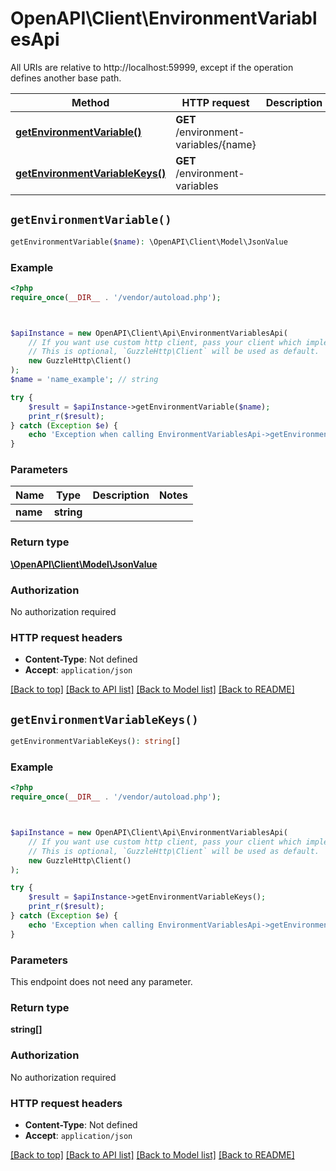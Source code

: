 # OpenAPI\Client\EnvironmentVariablesApi

All URIs are relative to http://localhost:59999, except if the operation defines another base path.

| Method | HTTP request | Description |
| ------------- | ------------- | ------------- |
| [**getEnvironmentVariable()**](EnvironmentVariablesApi.md#getEnvironmentVariable) | **GET** /environment-variables/{name} |  |
| [**getEnvironmentVariableKeys()**](EnvironmentVariablesApi.md#getEnvironmentVariableKeys) | **GET** /environment-variables |  |


## `getEnvironmentVariable()`

```php
getEnvironmentVariable($name): \OpenAPI\Client\Model\JsonValue
```



### Example

```php
<?php
require_once(__DIR__ . '/vendor/autoload.php');



$apiInstance = new OpenAPI\Client\Api\EnvironmentVariablesApi(
    // If you want use custom http client, pass your client which implements `GuzzleHttp\ClientInterface`.
    // This is optional, `GuzzleHttp\Client` will be used as default.
    new GuzzleHttp\Client()
);
$name = 'name_example'; // string

try {
    $result = $apiInstance->getEnvironmentVariable($name);
    print_r($result);
} catch (Exception $e) {
    echo 'Exception when calling EnvironmentVariablesApi->getEnvironmentVariable: ', $e->getMessage(), PHP_EOL;
}
```

### Parameters

| Name | Type | Description  | Notes |
| ------------- | ------------- | ------------- | ------------- |
| **name** | **string**|  | |

### Return type

[**\OpenAPI\Client\Model\JsonValue**](../Model/JsonValue.md)

### Authorization

No authorization required

### HTTP request headers

- **Content-Type**: Not defined
- **Accept**: `application/json`

[[Back to top]](#) [[Back to API list]](../../README.md#endpoints)
[[Back to Model list]](../../README.md#models)
[[Back to README]](../../README.md)

## `getEnvironmentVariableKeys()`

```php
getEnvironmentVariableKeys(): string[]
```



### Example

```php
<?php
require_once(__DIR__ . '/vendor/autoload.php');



$apiInstance = new OpenAPI\Client\Api\EnvironmentVariablesApi(
    // If you want use custom http client, pass your client which implements `GuzzleHttp\ClientInterface`.
    // This is optional, `GuzzleHttp\Client` will be used as default.
    new GuzzleHttp\Client()
);

try {
    $result = $apiInstance->getEnvironmentVariableKeys();
    print_r($result);
} catch (Exception $e) {
    echo 'Exception when calling EnvironmentVariablesApi->getEnvironmentVariableKeys: ', $e->getMessage(), PHP_EOL;
}
```

### Parameters

This endpoint does not need any parameter.

### Return type

**string[]**

### Authorization

No authorization required

### HTTP request headers

- **Content-Type**: Not defined
- **Accept**: `application/json`

[[Back to top]](#) [[Back to API list]](../../README.md#endpoints)
[[Back to Model list]](../../README.md#models)
[[Back to README]](../../README.md)
